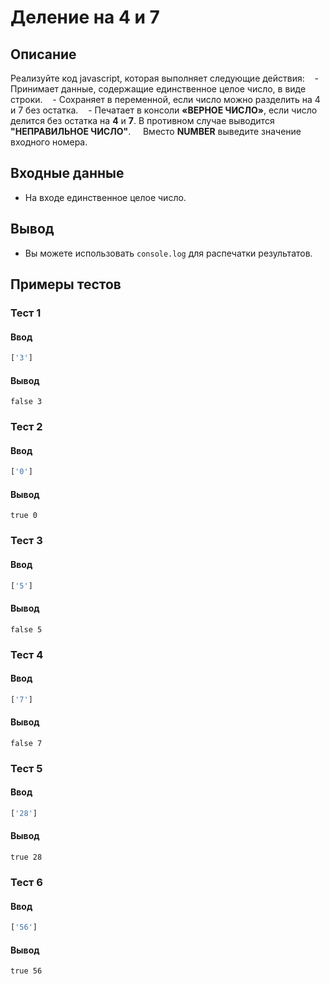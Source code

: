 # Деление на 4 и 7

## Описание
Реализуйте код javascript, которая выполняет следующие действия:
   - Принимает данные, содержащие единственное целое число, в виде строки.
   - Сохраняет в переменной, если число можно разделить на 4 и 7 без остатка.
   - Печатает в консоли **«ВЕРНОЕ ЧИСЛО»**, если число делится без остатка на **4** и **7**. В противном случае выводится **"НЕПРАВИЛЬНОЕ ЧИСЛО"**.
    Вместо **NUMBER** выведите значение входного номера.

## Входные данные
- На входе единственное целое число.

## Вывод
- Вы можете использовать `console.log` для распечатки результатов.

## Примеры тестов

### Тест 1

#### Ввод
```js
['3']
```

#### Вывод
```
false 3
```

### Тест 2

#### Ввод
```js
['0']
```

#### Вывод
```
true 0
```

### Тест 3

#### Ввод
```js
['5']
```

#### Вывод
```
false 5
```

### Тест 4

#### Ввод
```js
['7']
```

#### Вывод
```
false 7
```

### Тест 5

#### Ввод
```js
['28']
```

#### Вывод
```
true 28
```

### Тест 6

#### Ввод
```js
['56']
```

#### Вывод
```
true 56
```
